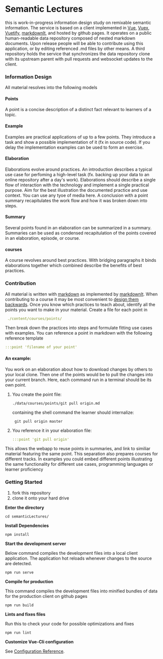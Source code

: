 # Semantic Lectures
this is work-in-progress information design study on remixable semantic information. 
The service is based on a client implemented in
[Vue](https://vuejs.org/),
[Vuex](https://vuex.vuejs.org/), 
[Vuetify](https://vuetifyjs.com/en/), 
[markdownIt](https://github.com/markdown-it/markdown-it), and hosted by github pages. 
It operates on a public human-readable data repository composed of nested markdown documents. 
Upon release people will be able to contribute using this application, or by editing referenced .md files by other means.
A third repository holds the service that synchronizes the data repository clone with its upstream parent with pull
requests and websocket updates to the client.

### Information Design

All material resolves into the following models

#### Points 
A point is a concise description of a distinct fact relevant to learners of a topic. 

#### Example
Examples are practical applications of up to a few points. They introduce a task and show a possible implementation of it (fx in source code). 
If you delay the implementation examples can be used to form an exercise.

#### Elaboration
Elaborations evolve around practices. An introduction describes a typical use case for perfoming a high-level task (fx. backing up your data to an online repository after a day's work). Elaborations should describe a single flow of interaction with the technology and implement a single practical purpose.
Aim for the best illustration the documented practice and use context. You can use any tyoe of media here. A conclusion with a point summary recapitulates the work flow and how it was broken down into steps.

#### Summary
Several points found in an elaboration can be summarized in a summary. Summaries can be used as condensed recapitulation of the points covered in an elaboration, episode, or course.

#### courses
A course revolves around best practices. With bridging paragraphs it binds elaborations together which combined describe the benefits of best practices.

### Contribution
All material is written with [markdown](https://markdown-it.github.io/#md3=%7B%22source%22%3A%22---%5Cn__Advertisement%20%3A%29__%5Cn%5Cn-%20__%5Bpica%5D%28https%3A%2F%2Fnodeca.github.io%2Fpica%2Fdemo%2F%29__%20-%20high%20quality%20and%20fast%20image%5Cn%20%20resize%20in%20browser.%5Cn-%20__%5Bbabelfish%5D%28https%3A%2F%2Fgithub.com%2Fnodeca%2Fbabelfish%2F%29__%20-%20developer%20friendly%5Cn%20%20i18n%20with%20plurals%20support%20and%20easy%20syntax.%5Cn%5CnYou%20will%20like%20those%20projects!%5Cn%5Cn---%5Cn%5Cn%23%20h1%20Heading%208-%29%5Cn%23%23%20h2%20Heading%5Cn%23%23%23%20h3%20Heading%5Cn%23%23%23%23%20h4%20Heading%5Cn%23%23%23%23%23%20h5%20Heading%5Cn%23%23%23%23%23%23%20h6%20Heading%5Cn%5Cn%5Cn%23%23%20Horizontal%20Rules%5Cn%5Cn___%5Cn%5Cn---%5Cn%5Cn%2A%2A%2A%5Cn%5Cn%5Cn%23%23%20Typographic%20replacements%5Cn%5CnEnable%20typographer%20option%20to%20see%20result.%5Cn%5Cn%28c%29%20%28C%29%20%28r%29%20%28R%29%20%28tm%29%20%28TM%29%20%28p%29%20%28P%29%20%2B-%5Cn%5Cntest..%20test...%20test.....%20test%3F.....%20test!....%5Cn%5Cn!!!!!!%20%3F%3F%3F%3F%20%2C%2C%20%20--%20---%5Cn%5Cn%5C%22Smartypants%2C%20double%20quotes%5C%22%20and%20%27single%20quotes%27%5Cn%5Cn%5Cn%23%23%20Emphasis%5Cn%5Cn%2A%2AThis%20is%20bold%20text%2A%2A%5Cn%5Cn__This%20is%20bold%20text__%5Cn%5Cn%2AThis%20is%20italic%20text%2A%5Cn%5Cn_This%20is%20italic%20text_%5Cn%5Cn~~Strikethrough~~%5Cn%5Cn%5Cn%23%23%20Blockquotes%5Cn%5Cn%5Cn%3E%20Blockquotes%20can%20also%20be%20nested...%5Cn%3E%3E%20...by%20using%20additional%20greater-than%20signs%20right%20next%20to%20each%20other...%5Cn%3E%20%3E%20%3E%20...or%20with%20spaces%20between%20arrows.%5Cn%5Cn%5Cn%23%23%20Lists%5Cn%5CnUnordered%5Cn%5Cn%2B%20Create%20a%20list%20by%20starting%20a%20line%20with%20%60%2B%60%2C%20%60-%60%2C%20or%20%60%2A%60%5Cn%2B%20Sub-lists%20are%20made%20by%20indenting%202%20spaces%3A%5Cn%20%20-%20Marker%20character%20change%20forces%20new%20list%20start%3A%5Cn%20%20%20%20%2A%20Ac%20tristique%20libero%20volutpat%20at%5Cn%20%20%20%20%2B%20Facilisis%20in%20pretium%20nisl%20aliquet%5Cn%20%20%20%20-%20Nulla%20volutpat%20aliquam%20velit%5Cn%2B%20Very%20easy!%5Cn%5CnOrdered%5Cn%5Cn1.%20Lorem%20ipsum%20dolor%20sit%20amet%5Cn2.%20Consectetur%20adipiscing%20elit%5Cn3.%20Integer%20molestie%20lorem%20at%20massa%5Cn%5Cn%5Cn1.%20You%20can%20use%20sequential%20numbers...%5Cn1.%20...or%20keep%20all%20the%20numbers%20as%20%601.%60%5Cn%5CnStart%20numbering%20with%20offset%3A%5Cn%5Cn57.%20foo%5Cn1.%20bar%5Cn%5Cn%5Cn%23%23%20Code%5Cn%5CnInline%20%60code%60%5Cn%5CnIndented%20code%5Cn%5Cn%20%20%20%20%2F%2F%20Some%20comments%5Cn%20%20%20%20line%201%20of%20code%5Cn%20%20%20%20line%202%20of%20code%5Cn%20%20%20%20line%203%20of%20code%5Cn%5Cn%5CnBlock%20code%20%5C%22fences%5C%22%5Cn%5Cn%60%60%60%5CnSample%20text%20here...%5Cn%60%60%60%5Cn%5CnSyntax%20highlighting%5Cn%5Cn%60%60%60%20js%5Cnvar%20foo%20%3D%20function%20%28bar%29%20%7B%5Cn%20%20return%20bar%2B%2B%3B%5Cn%7D%3B%5Cn%5Cnconsole.log%28foo%285%29%29%3B%5Cn%60%60%60%5Cn%5Cn%23%23%20Tables%5Cn%5Cn%7C%20Option%20%7C%20Description%20%7C%5Cn%7C%20------%20%7C%20-----------%20%7C%5Cn%7C%20data%20%20%20%7C%20path%20to%20data%20files%20to%20supply%20the%20data%20that%20will%20be%20passed%20into%20templates.%20%7C%5Cn%7C%20engine%20%7C%20engine%20to%20be%20used%20for%20processing%20templates.%20Handlebars%20is%20the%20default.%20%7C%5Cn%7C%20ext%20%20%20%20%7C%20extension%20to%20be%20used%20for%20dest%20files.%20%7C%5Cn%5CnRight%20aligned%20columns%5Cn%5Cn%7C%20Option%20%7C%20Description%20%7C%5Cn%7C%20------%3A%7C%20-----------%3A%7C%5Cn%7C%20data%20%20%20%7C%20path%20to%20data%20files%20to%20supply%20the%20data%20that%20will%20be%20passed%20into%20templates.%20%7C%5Cn%7C%20engine%20%7C%20engine%20to%20be%20used%20for%20processing%20templates.%20Handlebars%20is%20the%20default.%20%7C%5Cn%7C%20ext%20%20%20%20%7C%20extension%20to%20be%20used%20for%20dest%20files.%20%7C%5Cn%5Cn%5Cn%23%23%20Links%5Cn%5Cn%5Blink%20text%5D%28http%3A%2F%2Fdev.nodeca.com%29%5Cn%5Cn%5Blink%20with%20title%5D%28http%3A%2F%2Fnodeca.github.io%2Fpica%2Fdemo%2F%20%5C%22title%20text!%5C%22%29%5Cn%5CnAutoconverted%20link%20https%3A%2F%2Fgithub.com%2Fnodeca%2Fpica%20%28enable%20linkify%20to%20see%29%5Cn%5Cn%5Cn%23%23%20Images%5Cn%5Cn!%5BMinion%5D%28https%3A%2F%2Foctodex.github.com%2Fimages%2Fminion.png%29%5Cn!%5BStormtroopocat%5D%28https%3A%2F%2Foctodex.github.com%2Fimages%2Fstormtroopocat.jpg%20%5C%22The%20Stormtroopocat%5C%22%29%5Cn%5CnLike%20links%2C%20Images%20also%20have%20a%20footnote%20style%20syntax%5Cn%5Cn!%5BAlt%20text%5D%5Bid%5D%5Cn%5CnWith%20a%20reference%20later%20in%20the%20document%20defining%20the%20URL%20location%3A%5Cn%5Cn%5Bid%5D%3A%20https%3A%2F%2Foctodex.github.com%2Fimages%2Fdojocat.jpg%20%20%5C%22The%20Dojocat%5C%22%5Cn%5Cn%5Cn%23%23%20Plugins%5Cn%5CnThe%20killer%20feature%20of%20%60markdown-it%60%20is%20very%20effective%20support%20of%5Cn%5Bsyntax%20plugins%5D%28https%3A%2F%2Fwww.npmjs.org%2Fbrowse%2Fkeyword%2Fmarkdown-it-plugin%29.%5Cn%5Cn%5Cn%23%23%23%20%5BEmojies%5D%28https%3A%2F%2Fgithub.com%2Fmarkdown-it%2Fmarkdown-it-emoji%29%5Cn%5Cn%3E%20Classic%20markup%3A%20%3Awink%3A%20%3Acrush%3A%20%3Acry%3A%20%3Atear%3A%20%3Alaughing%3A%20%3Ayum%3A%5Cn%3E%5Cn%3E%20Shortcuts%20%28emoticons%29%3A%20%3A-%29%20%3A-%28%208-%29%20%3B%29%5Cn%5Cnsee%20%5Bhow%20to%20change%20output%5D%28https%3A%2F%2Fgithub.com%2Fmarkdown-it%2Fmarkdown-it-emoji%23change-output%29%20with%20twemoji.%5Cn%5Cn%5Cn%23%23%23%20%5BSubscript%5D%28https%3A%2F%2Fgithub.com%2Fmarkdown-it%2Fmarkdown-it-sub%29%20%2F%20%5BSuperscript%5D%28https%3A%2F%2Fgithub.com%2Fmarkdown-it%2Fmarkdown-it-sup%29%5Cn%5Cn-%2019%5Eth%5E%5Cn-%20H~2~O%5Cn%5Cn%5Cn%23%23%23%20%5B%5C%5C%3Cins%3E%5D%28https%3A%2F%2Fgithub.com%2Fmarkdown-it%2Fmarkdown-it-ins%29%5Cn%5Cn%2B%2BInserted%20text%2B%2B%5Cn%5Cn%5Cn%23%23%23%20%5B%5C%5C%3Cmark%3E%5D%28https%3A%2F%2Fgithub.com%2Fmarkdown-it%2Fmarkdown-it-mark%29%5Cn%5Cn%3D%3DMarked%20text%3D%3D%5Cn%5Cn%5Cn%23%23%23%20%5BFootnotes%5D%28https%3A%2F%2Fgithub.com%2Fmarkdown-it%2Fmarkdown-it-footnote%29%5Cn%5CnFootnote%201%20link%5B%5Efirst%5D.%5Cn%5CnFootnote%202%20link%5B%5Esecond%5D.%5Cn%5CnInline%20footnote%5E%5BText%20of%20inline%20footnote%5D%20definition.%5Cn%5CnDuplicated%20footnote%20reference%5B%5Esecond%5D.%5Cn%5Cn%5B%5Efirst%5D%3A%20Footnote%20%2A%2Acan%20have%20markup%2A%2A%5Cn%5Cn%20%20%20%20and%20multiple%20paragraphs.%5Cn%5Cn%5B%5Esecond%5D%3A%20Footnote%20text.%5Cn%5Cn%5Cn%23%23%23%20%5BDefinition%20lists%5D%28https%3A%2F%2Fgithub.com%2Fmarkdown-it%2Fmarkdown-it-deflist%29%5Cn%5CnTerm%201%5Cn%5Cn%3A%20%20%20Definition%201%5Cnwith%20lazy%20continuation.%5Cn%5CnTerm%202%20with%20%2Ainline%20markup%2A%5Cn%5Cn%3A%20%20%20Definition%202%5Cn%5Cn%20%20%20%20%20%20%20%20%7B%20some%20code%2C%20part%20of%20Definition%202%20%7D%5Cn%5Cn%20%20%20%20Third%20paragraph%20of%20definition%202.%5Cn%5Cn_Compact%20style%3A_%5Cn%5CnTerm%201%5Cn%20%20~%20Definition%201%5Cn%5CnTerm%202%5Cn%20%20~%20Definition%202a%5Cn%20%20~%20Definition%202b%5Cn%5Cn%5Cn%23%23%23%20%5BAbbreviations%5D%28https%3A%2F%2Fgithub.com%2Fmarkdown-it%2Fmarkdown-it-abbr%29%5Cn%5CnThis%20is%20HTML%20abbreviation%20example.%5Cn%5CnIt%20converts%20%5C%22HTML%5C%22%2C%20but%20keep%20intact%20partial%20entries%20like%20%5C%22xxxHTMLyyy%5C%22%20and%20so%20on.%5Cn%5Cn%2A%5BHTML%5D%3A%20Hyper%20Text%20Markup%20Language%5Cn%5Cn%23%23%23%20%5BCustom%20containers%5D%28https%3A%2F%2Fgithub.com%2Fmarkdown-it%2Fmarkdown-it-container%29%5Cn%5Cn%3A%3A%3A%20warning%5Cn%2Ahere%20be%20dragons%2A%5Cn%3A%3A%3A%5Cn%22%2C%22defaults%22%3A%7B%22html%22%3Afalse%2C%22xhtmlOut%22%3Afalse%2C%22breaks%22%3Afalse%2C%22langPrefix%22%3A%22language-%22%2C%22linkify%22%3Atrue%2C%22typographer%22%3Atrue%2C%22_highlight%22%3Atrue%2C%22_strict%22%3Afalse%2C%22_view%22%3A%22html%22%7D%7D) as implemented by [markdownIt](https://github.com/markdown-it/markdown-it).
When contributing to a course it may be most convenient to [design them backwards](https://teachtogether.tech/#s:process). 
Once you know which practices to teach about, identify all the points you want to make in your material. Create a file for each point in 
```yaml
 ./content/courses/points/
```
Then break down the practices into steps and formulate fitting use cases with examples. You can reference a point in markdown with the following reference template
```yaml
:::point 'filename of your point'
```
#### An example: 
You work on an elaboration about how to download changes by others to your local clone. Then one of the points would be to pull the changes into your current branch. Here, each command run in a terminal should be its own point.
    
  1) You create the point file:
      
      ```./data/courses/points/git pull origin.md```
  
      containing the shell command the learner should internalize:
  
      ``` git pull origin master```
  
  2) You reference it in your elaboration file:
  
      ```yaml
      :::point 'git pull origin'
      ```
This allows the webapp to reuse points in summaries, and link to similiar material featuring the same point. This separation also prepares courses for different tracks. In examples you could embed different points illustrating the same functionality for different use cases, programming languages or learner proficiency




### Getting Started 
 1) fork this repository
 1) clone it onto your hard drive
 
**Enter the directory**

```
cd semanticLectures/
```

**Install Dependencies**
```
npm install
```

**Start the development server**

Below command compiles the development files into a local client application. The application hot reloads whenever changes to the source 
are detected.
```
npm run serve
```

**Compile for production**

This command compiles the development files into minified bundles of data for the production client on github pages
```
npm run build
```

**Lints and fixes files**

Run this to check your code for possible optimizations and fixes
```
npm run lint
```

**Customize Vue-Cli configuration**

See [Configuration Reference](https://cli.vuejs.org/config/).
